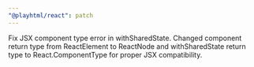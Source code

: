 ```yaml
---
"@playhtml/react": patch
---
```


Fix JSX component type error in withSharedState. Changed component return type from ReactElement to ReactNode and withSharedState return type to React.ComponentType for proper JSX compatibility.
